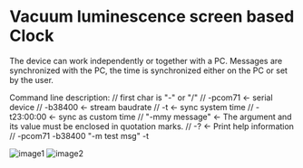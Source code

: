 # Vacuum luminescence screen based Clock

The device can work independently or together with a PC. Messages are synchronized with the PC, the time is synchronized either on the PC or set by the user.

Command line description:
		// first char is "-" or "/"
		// -pcom71          <- serial device
        // -b38400          <- stream baudrate
        // -t               <- sync system time
        // -t23:00:00       <- sync as custom time
        // "-mmy message"   <- The argument and its value must be enclosed in quotation marks.
        // -?               <- Print help information
        // -pcom71 -b38400 "-m test msg" -t
		
![image1](https://github.com/vanyap1/DualDisplay_wireless_thermometer/blob/main/RelatedDocu/DSC_0012_s.JPG?raw=true)
![image2](https://github.com/vanyap1/DualDisplay_wireless_thermometer/blob/main/RelatedDocu/DSC_0009_s.JPG?raw=true)


